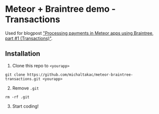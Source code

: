 # Meteor + Braintree demo - Transactions

Used for blogpost ["Processing payments in Meteor apps using Braintree, part #1 (Transactions)"](https://blog.michaltakac.com/processing-payments-in-meteor-apps-using-braintree-part-1-transactions-bb2f4811dd63).

## <a name="installation"></a> Installation

1. Clone this repo to `<yourapp>`

  `git clone https://github.com/michaltakac/meteor-braintree-transactions.git <yourapp>`

2. Remove `.git`

  `rm -rf .git`

3. Start coding!
